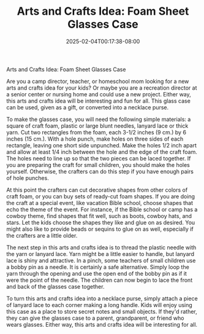 ﻿---
title: "Arts and Crafts Idea:  Foam Sheet Glasses Case"
date: 2025-02-04T00:17:38-08:00
description: "Hobby Articles Tips for Web Success"
featured_image: "/images/Hobby Articles.jpg"
tags: ["Hobby Articles"]
---

Arts and Crafts Idea:  Foam Sheet Glasses Case

Are you a camp director, teacher, or homeschool mom looking for a new arts and crafts idea for your kids?  Or maybe you are a recreation director at a senior center or nursing home and could use a new project.  Either way, this arts and crafts idea will be interesting and fun for all.  This glass case can be used, given as a gift, or converted into a necklace purse.

To make the glasses case, you will need the following simple materials:  a square of craft foam, plastic or large blunt needles, lanyard lace or thick yarn.  Cut two rectangles from the foam, each 3-1/2 inches (9 cm.) by 6 inches (15 cm.).  With a hole punch, make holes on three sides of each rectangle, leaving one short side unpunched.  Make the holes 1/2 inch apart and allow at least 1/4 inch between the hole and the edge of the craft foam.  The holes need to line up so that the two pieces can be laced together.  If you are preparing the craft for small children, you should make the holes yourself.  Otherwise, the crafters can do this step if you have enough pairs of hole punches.

At this point the crafters can cut decorative shapes from other colors of craft foam, or you can buy sets of ready-cut foam shapes.  If you are doing the craft at a special event, like vacation Bible school, choose shapes that echo the theme of the event.  For instance, if the Bible school or camp has a cowboy theme, find shapes that fit well, such as boots, cowboy hats, and stars.  Let the kids choose the shapes they like and glue on as desired.  You might also like to provide beads or sequins to glue on as well, especially if the crafters are a little older.

The next step in this arts and crafts idea is to thread the plastic needle with the yarn or lanyard lace.  Yarn might be a little easier to handle, but lanyard lace is shiny and attractive.  In a pinch, some teachers of small children use a bobby pin as a needle.  It is certainly a safe alternative.  Simply loop the yarn through the opening and use the open end of the bobby pin as if it were the point of the needle.  The children can now begin to lace the front and back of the glasses case together.

To turn this arts and crafts idea into a necklace purse, simply attach a piece of lanyard lace to each corner making a long handle.  Kids will enjoy using this case as a place to store secret notes and small objects.  If they'd rather, they can give the glasses case to a parent, grandparent, or friend who wears glasses.  Either way, this arts and crafts idea will be interesting for all.


